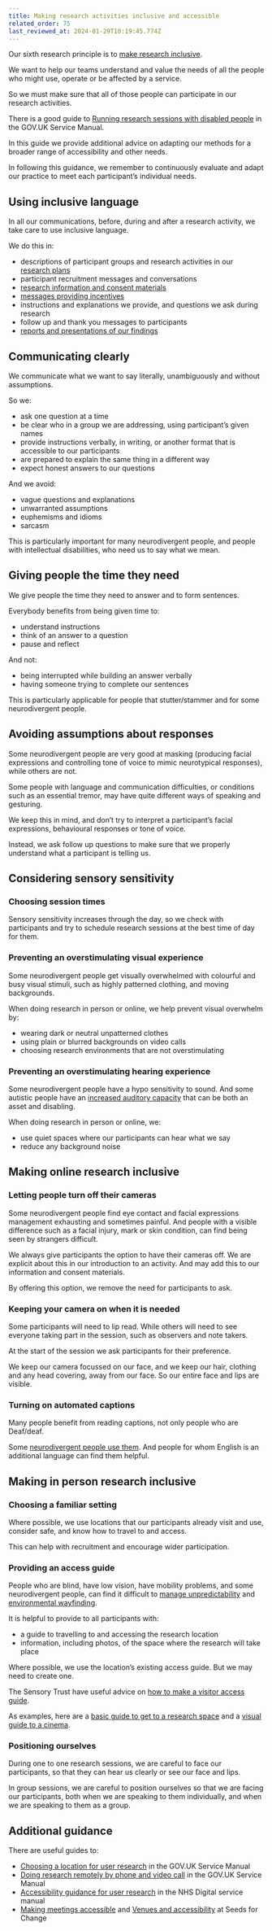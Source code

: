 ```yaml
---
title: Making research activities inclusive and accessible
related_order: 75
last_reviewed_at: 2024-01-29T10:19:45.774Z
---
```


Our sixth research principle is to [make research inclusive](https://playbook.dxw.com/user-research/#user-research-principles).

We want to help our teams understand and value the needs of all the people who might use, operate or be affected by a service.

So we must make sure that all of those people can participate in our research activities.

There is a good guide to
[Running research sessions with disabled people](https://www.gov.uk/service-manual/user-research/running-research-sessions-with-people-with-disabilities)
in the GOV.UK Service Manual.

In this guide we provide additional advice on adapting our methods for a broader range of accessibility and other needs.

In following this guidance, we remember to continuously evaluate and adapt our practice to meet each participant’s individual needs.

## Using inclusive language

In all our communications, before, during and after a research activity, we take care to use inclusive language.

We do this in:

* descriptions of participant groups and research activities in our [research plans](https://playbook.dxw.com/user-research/creating-and-using-research-plans/)
* participant recruitment messages and conversations
* [research information and consent materials](https://playbook.dxw.com/user-research/getting-informed-consent-for-user-research/)
* [messages providing incentives](https://playbook.dxw.com/user-research/when-and-how-to-give-incentives-to-research-participants/)
* instructions and explanations we provide, and questions we ask during research
* follow up and thank you messages to participants
* [reports and presentations of our findings](https://playbook.dxw.com/user-research/sharing-research-activities-and-findings/)

## Communicating clearly

We communicate what we want to say literally, unambiguously and without assumptions.

So we:

* ask one question at a time
* be clear who in a group we are addressing, using participant’s given names
* provide instructions verbally, in writing, or another format that is accessible to our participants
* are prepared to explain the same thing in a different way
* expect honest answers to our questions

And we avoid:

* vague questions and explanations
* unwarranted assumptions
* euphemisms and idioms
* sarcasm

This is particularly important for many neurodivergent people, and people with intellectual disabilities,
who need us to say what we mean.

## Giving people the time they need 

We give people the time they need to answer and to form sentences.

Everybody benefits from being given time to:

* understand instructions
* think of an answer to a question
* pause and reflect

And not:

* being interrupted while building an answer verbally
* having someone trying to complete our sentences

This is particularly applicable for people that stutter/stammer and for some neurodivergent people.

## Avoiding assumptions about responses

Some neurodivergent people are very good at masking
(producing facial expressions and controlling tone of voice to mimic neurotypical responses), while others are not.

Some people with language and communication difficulties, or conditions such as an essential tremor,
may have quite different ways of speaking and gesturing.

We keep this in mind, and don’t try to interpret a participant’s facial expressions, behavioural responses or tone of voice.

Instead, we ask follow up questions to make sure that we properly understand what a participant is telling us.

## Considering sensory sensitivity

### Choosing session times

Sensory sensitivity increases through the day, so we check with participants and try to schedule research sessions
at the best time of day for them.

### Preventing an overstimulating visual experience

Some neurodivergent people get visually overwhelmed with colourful and busy visual stimuli,
such as highly patterned clothing, and moving backgrounds.

When doing research in person or online, we help prevent visual overwhelm by:

* wearing dark or neutral unpatterned clothes
* using plain or blurred backgrounds on video calls
* choosing research environments that are not overstimulating

### Preventing an overstimulating hearing experience

Some neurodivergent people have a hypo sensitivity to sound. And some autistic people have an
[increased auditory capacity](https://www.sciencedirect.com/science/article/pii/S0010027717300963) that can be both an asset and disabling.

When doing research in person or online, we:

* use quiet spaces where our participants can hear what we say
* reduce any background noise

## Making online research inclusive

### Letting people turn off their cameras

Some neurodivergent people find eye contact and facial expressions management exhausting and sometimes painful.
And people with a visible difference such as  a facial injury, mark or skin condition, can find being seen by strangers difficult.

We always give participants the option to have their cameras off. We are explicit about this in our introduction to an activity.
And may add this to our information and consent materials.

By offering this option, we remove the need for participants to ask.

### Keeping your camera on when it is needed

Some participants will need to lip read. While others will need to see everyone taking part in the session,
such as observers and note takers.

At the start of the session we ask participants for their preference.

We keep our camera focussed on our face, and we keep our hair, clothing and any head covering, away from our face.
So our entire face and lips are visible.

### Turning on automated captions

Many people benefit from reading captions, not only people who are Deaf/deaf.

Some [neurodivergent people use them](https://mindfulresearch.co.uk/2011/08/29/autistic-spectrum-captions-and-audio-description/). And people for whom English is an additional language can find them helpful.

## Making in person research inclusive

### Choosing a familiar setting

Where possible, we use locations that our participants already visit and use, consider safe, and know how to travel to and access.

This can help with recruitment and encourage wider participation.

### Providing an access guide

People who are blind, have low vision, have mobility problems, and some neurodivergent people,
can find it difficult to [manage unpredictability](https://www.linkedin.com/pulse/neurodiversity-101-life-changes-dealing-uncertainty-kirby/) and [environmental wayfinding](https://cardinalscholar.bsu.edu/items/b6bda52a-5732-4187-b058-d2237739b9d7).

It is helpful to provide to all participants with:

* a guide to travelling to and accessing the research location
* information, including photos, of the space where the research will take place

Where possible, we use the location’s existing access guide. But we may need to create one.

The Sensory Trust have useful advice on
[how to make a visitor access guide](https://www.sensorytrust.org.uk/resources/guidance/visitor-access-guides). 

As examples, here are a
[basic guide to get to a research space](https://www.autistica.org.uk/downloads/files/Directions-by-Dr-Sarah-Bargiela-et-al.pdf)
and a [visual guide to a cinema](https://www.barbican.org.uk/sites/default/files/documents/2017-08/20208cinemavisualguide.pdf).

### Positioning ourselves

During one to one research sessions, we are careful to face our participants, so that they can hear us clearly or see our face and lips.

In group sessions, we are careful to position ourselves so that we are facing our participants,
both when we are speaking to them individually, and when we are speaking to them as a group.

## Additional guidance

There are useful guides to:

* [Choosing a location for user research](https://www.gov.uk/service-manual/user-research/choose-a-location-for-user-research) in the GOV.UK Service Manual
* [Doing research remotely by phone and video call](https://www.gov.uk/service-manual/user-research/remote-user-research-phone-video-call) in the GOV.UK Service Manual
* [Accessibility guidance for user research](https://service-manual.nhs.uk/accessibility/user-research) in the NHS Digital service manual
* [Making meetings accessible](https://www.seedsforchange.org.uk/accessiblemtg) and [Venues and accessibility](https://www.seedsforchange.org.uk/access) at Seeds for Change
